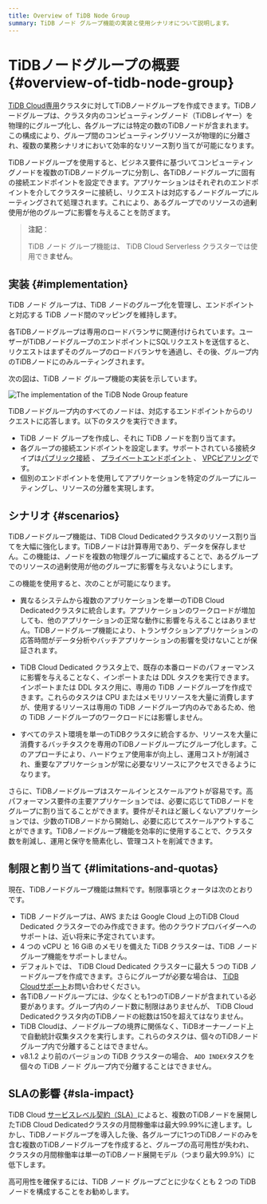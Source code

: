```yaml
---
title: Overview of TiDB Node Group 
summary: TiDB ノード グループ機能の実装と使用シナリオについて説明します。
---
```


# TiDBノードグループの概要 {#overview-of-tidb-node-group}

[TiDB Cloud専用](/tidb-cloud/select-cluster-tier.md#tidb-cloud-dedicated)クラスタに対してTiDBノードグループを作成できます。TiDBノードグループは、クラスタ内のコンピューティングノード（TiDBレイヤー）を物理的にグループ化し、各グループには特定の数のTiDBノードが含まれます。この構成により、グループ間のコンピューティングリソースが物理的に分離され、複数の業務シナリオにおいて効率的なリソース割り当てが可能になります。

TiDBノードグループを使用すると、ビジネス要件に基づいてコンピューティングノードを複数のTiDBノードグループに分割し、各TiDBノードグループに固有の接続エンドポイントを設定できます。アプリケーションはそれぞれのエンドポイントを介してクラスターに接続し、リクエストは対応するノードグループにルーティングされて処理されます。これにより、あるグループでのリソースの過剰使用が他のグループに影響を与えることを防ぎます。

> **注記**：
>
> TiDB ノード グループ機能は、 TiDB Cloud Serverless クラスターでは使用でき**ません**。

## 実装 {#implementation}

TiDB ノード グループは、TiDB ノードのグループ化を管理し、エンドポイントと対応する TiDB ノード間のマッピングを維持します。

各TiDBノードグループは専用のロードバランサに関連付けられています。ユーザーがTiDBノードグループのエンドポイントにSQLリクエストを送信すると、リクエストはまずそのグループのロードバランサを通過し、その後、グループ内のTiDBノードにのみルーティングされます。

次の図は、TiDB ノード グループ機能の実装を示しています。

![The implementation of the TiDB Node Group feature](https://docs-download.pingcap.com/media/images/docs/tidb-cloud/implementation-of-tidb-node-group.png)

TiDBノードグループ内のすべてのノードは、対応するエンドポイントからのリクエストに応答します。以下のタスクを実行できます。

-   TiDB ノード グループを作成し、それに TiDB ノードを割り当てます。
-   各グループの接続エンドポイントを設定します。サポートされている接続タイプは[パブリック接続](/tidb-cloud/tidb-node-group-management.md#connect-via-public-connection) 、 [プライベートエンドポイント](/tidb-cloud/tidb-node-group-management.md#connect-via-private-endpoint) 、 [VPCピアリング](/tidb-cloud/tidb-node-group-management.md#connect-via-vpc-peering)です。
-   個別のエンドポイントを使用してアプリケーションを特定のグループにルーティングし、リソースの分離を実現します。

## シナリオ {#scenarios}

TiDBノードグループ機能は、TiDB Cloud Dedicatedクラスタのリソース割り当てを大幅に強化します。TiDBノードは計算専用であり、データを保存しません。この機能は、ノードを複数の物理グループに編成することで、あるグループでのリソースの過剰使用が他のグループに影響を与えないようにします。

この機能を使用すると、次のことが可能になります。

-   異なるシステムから複数のアプリケーションを単一のTiDB Cloud Dedicatedクラスタに統合します。アプリケーションのワークロードが増加しても、他のアプリケーションの正常な動作に影響を与えることはありません。TiDBノードグループ機能により、トランザクションアプリケーションの応答時間がデータ分析やバッチアプリケーションの影響を受けないことが保証されます。

-   TiDB Cloud Dedicated クラスタ上で、既存の本番ロードのパフォーマンスに影響を与えることなく、インポートまたは DDL タスクを実行できます。インポートまたは DDL タスク用に、専用の TiDB ノードグループを作成できます。これらのタスクは CPU またはメモリリソースを大量に消費しますが、使用するリソースは専用の TiDB ノードグループ内のみであるため、他の TiDB ノードグループのワークロードには影響しません。

-   すべてのテスト環境を単一のTiDBクラスタに統合するか、リソースを大量に消費するバッチタスクを専用のTiDBノードグループにグループ化します。このアプローチにより、ハードウェア使用率が向上し、運用コストが削減され、重要なアプリケーションが常に必要なリソースにアクセスできるようになります。

さらに、TiDBノードグループはスケールインとスケールアウトが容易です。高パフォーマンス要件の主要アプリケーションでは、必要に応じてTiDBノードをグループに割り当てることができます。要件がそれほど厳しくないアプリケーションでは、少数のTiDBノードから開始し、必要に応じてスケールアウトすることができます。TiDBノードグループ機能を効率的に使用することで、クラスタ数を削減し、運用と保守を簡素化し、管理コストを削減できます。

## 制限と割り当て {#limitations-and-quotas}

現在、TiDBノードグループ機能は無料です。制限事項とクォータは次のとおりです。

-   TiDB ノードグループは、AWS または Google Cloud 上のTiDB Cloud Dedicated クラスターでのみ作成できます。他のクラウドプロバイダーへのサポートは、近い将来に予定されています。
-   4 つの vCPU と 16 GiB のメモリを備えた TiDB クラスターは、TiDB ノード グループ機能をサポートしません。
-   デフォルトでは、 TiDB Cloud Dedicated クラスターに最大 5 つの TiDB ノードグループを作成できます。さらにグループが必要な場合は、 [TiDB Cloudサポート](/tidb-cloud/tidb-cloud-support.md)お問い合わせください。
-   各TiDBノードグループには、少なくとも1つのTiDBノードが含まれている必要があります。グループ内のノード数に制限はありませんが、 TiDB Cloud Dedicatedクラスタ内のTiDBノードの総数は150を超えてはなりません。
-   TiDB Cloudは、ノードグループの境界に関係なく、TiDBオーナーノード上で自動統計収集タスクを実行します。これらのタスクは、個々のTiDBノードグループ内で分離することはできません。
-   v8.1.2 より前のバージョンの TiDB クラスターの場合、 `ADD INDEX`タスクを個々の TiDB ノード グループ内で分離することはできません。

## SLAの影響 {#sla-impact}

TiDB Cloud [サービスレベル契約（SLA）](https://www.pingcap.com/legal/service-level-agreement-for-tidb-cloud-services/)によると、複数のTiDBノードを展開したTiDB Cloud Dedicatedクラスタの月間稼働率は最大99.99%に達します。しかし、TiDBノードグループを導入した後、各グループに1つのTiDBノードのみを含む複数のTiDBノードグループを作成すると、グループの高可用性が失われ、クラスタの月間稼働率は単一のTiDBノード展開モデル（つまり最大99.9%）に低下します。

高可用性を確保するには、TiDB ノード グループごとに少なくとも 2 つの TiDB ノードを構成することをお勧めします。
